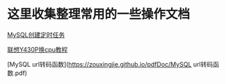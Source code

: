 # 这里收集整理常用的一些操作文档

[MySQL创建定时任务](https://zouxingjie.github.io/pdfDoc/MySQL创建定时任务.pdf)   

[联想Y430P换cpu教程](https://zouxingjie.github.io/pdfDoc/联想Y430P换i7cpu教程.pdf)  

[MySQL url转码函数](https://zouxingjie.github.io/pdfDoc/MySQL url转码函数.pdf)  
